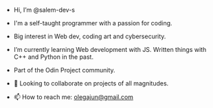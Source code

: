 - Hi, I’m @salem-dev-s
- I'm a self-taught programmer with a passion for coding. 
- Big interest in Web dev, coding art and cybersecurity.
- I’m currently learning Web development with JS. Written things with C++ and Python in the past.
- Part of the Odin Project community.
- 💞️ Looking to collaborate on projects of all magnitudes.



- 📫 How to reach me: olegajun@gmail.com


